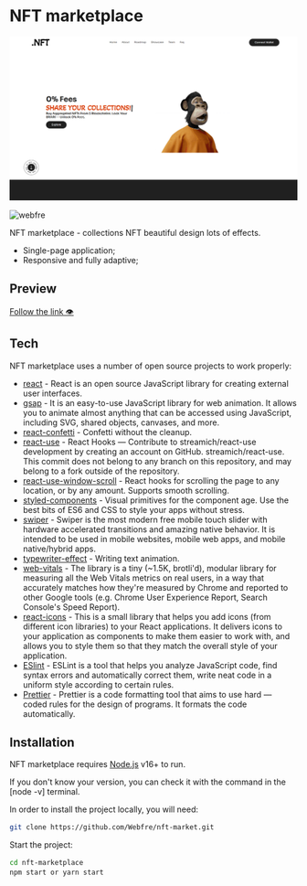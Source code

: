 # NFT marketplace

![Image alt](https://github.com/Webfre/nft-market/blob/main/src/assets/nftprev.png)

<p align="left"> <img src="https://komarev.com/ghpvc/?username=webfre&label=Profile%20views&color=0e75b6&style=flat" alt="webfre" /> </p>

NFT marketplace - collections NFT beautiful design lots of effects.

- Single-page application;
- Responsive and fully adaptive;

## Preview

<a href="https://webfre.github.io/nft-market/" target="_blank">Follow the link 👁</a>

## Tech

NFT marketplace uses a number of open source projects to work properly:

- [react](https://reactjs.org/) - React is an open source JavaScript library for creating external user interfaces.
- [gsap](https://greensock.com/gsap/) - It is an easy-to-use JavaScript library for web animation. It allows you to animate almost anything that can be accessed using JavaScript, including SVG, shared objects, canvases, and more.
- [react-confetti](https://www.npmjs.com/package/react-confetti) - Confetti without the cleanup.
- [react-use](https://www.npmjs.com/package/react-use) - React Hooks — Contribute to streamich/react-use development by creating an account on GitHub. streamich/react-use. This commit does not belong to any branch on this repository, and may belong to a fork outside of the repository.
- [react-use-window-scroll](https://www.npmjs.com/package/react-use-window-scroll) - React hooks for scrolling the page to any location, or by any amount.
  Supports smooth scrolling.
- [styled-components](https://styled-components.com/) - Visual primitives for the component age.
  Use the best bits of ES6 and CSS to style your apps without stress.
- [swiper](https://swiperjs.com/) - Swiper is the most modern free mobile touch slider with hardware accelerated transitions and amazing native behavior. It is intended to be used in mobile websites, mobile web apps, and mobile native/hybrid apps.
- [typewriter-effect](https://www.npmjs.com/package/typewriter-effect) - Writing text animation.
- [web-vitals](https://www.npmjs.com/package/web-vitals) - The library is a tiny (~1.5K, brotli'd), modular library for measuring all the Web Vitals metrics on real users, in a way that accurately matches how they're measured by Chrome and reported to other Google tools (e.g. Chrome User Experience Report, Search Console's Speed Report).
- [react-icons](https://react-icons.github.io/react-icons/) - This is a small library that helps you add icons (from different icon libraries) to your React applications. It delivers icons to your application as components to make them easier to work with, and allows you to style them so that they match the overall style of your application.
- [ESlint](https://github.com/eslint/eslint) - ESLint is a tool that helps you analyze JavaScript code, find syntax errors and automatically correct them, write neat code in a uniform style according to certain rules.
- [Prettier](https://prettier.io/) - Prettier is a code formatting tool that aims to use hard — coded rules for the design of programs. It formats the code automatically.

## Installation

NFT marketplace requires [Node.js](https://nodejs.org/) v16+ to run.

If you don't know your version, you can check it with the command in the [node -v] terminal.

In order to install the project locally, you will need:

```sh
git clone https://github.com/Webfre/nft-market.git
```

Start the project:

```sh
cd nft-marketplace
npm start or yarn start
```
